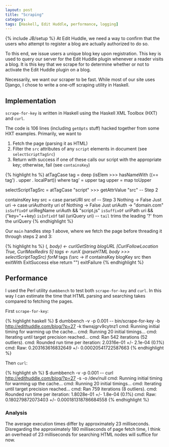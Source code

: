 ```yaml
---
layout: post
title: "Scraping"
category: 
tags: [Haskell, Edit Huddle, performance, logging]
---
```

{% include JB/setup %}
At Edit Huddle, we need a way to confirm that the users who attempt to register a blog are actually authorized to do so.

To this end, we issue users a unique blog key upon registration. This key is used to query our server for the Edit Huddle plugin whenever a reader visits a blog. It is this key that we scrape for to determine whether or not to activate the Edit Huddle plugin on a blog.

Necessarily, we want our scraper to be fast. While most of our site uses Django, I chose to write a one-off scraping utility in Haskell.

## Implementation
`scrape-for-key` is written in Haskell using the Haskell XML Toolbox (HXT) and `curl`.

The code is 106 lines (including `getOpts` stuff) hacked together from some HXT examples. Primarily, we want to

1. Fetch the page (parsing it as HTML)
2. Filter the `src` attributes of any `script` elements in document (see `selectScriptTagSrc`)
3. Return with success if one of these calls our script with the appropriate key; otherwise, fail (see `containsKey`)

{% highlight hs %}
atTagCase tag = deep (isElem >>> hasNameWith ((== tag') . upper . localPart))
	where tag' = upper tag
				upper = map toUpper

selectScriptTagSrc = atTagCase "script" >>> getAttrValue "src" -- Step 2

containsKey key src = case parseURI src of -- Step 3
	Nothing -> False
	Just uri -> case uriAuthority uri of
		Nothing -> False
		Just uriAuth -> "domain.com" `isSuffixOf` uriRegName uriAuth
								 && "script.js" `isSuffixOf` uriPath uri
								 && ("key="++key) `isInfixOf` tail (uriQuery uri) -- `tail` trims the leading '?' from the uriQuery
{% endhighlight %}

Our `main` handles step 1 above, where we fetch the page before threading it through steps 2 and 3:

{% highlight hs %}
(_, body) <- curlGetString blogURL [CurlFollowLocation True, CurlMaxRedirs 5]
tags <- runX (parseHTML body >>> selectScriptTagSrc)
forM_ tags (\src -> if containsKey blogKey src then  exitWith ExitSuccess else return "")
exitFailure
{% endhighlight %}

## Performance
I used the Perl utility `dumbbench` to test both `scrape-for-key` and `curl`. In this way I can estimate the time that HTML parsing and searching takes compared to fetching the pages.

First `scrape-for-key`:

{% highlight haskell %}
$ dumbbench -v -p 0.001 -- bin/scrape-for-key -b http://edithuddle.com/blog/?p=27 -k tlwnsjgrv9cytnz1
cmd: Running initial timing for warming up the cache...
cmd: Running 20 initial timings...
cmd: Iterating until target precision reached...
cmd: Ran 542 iterations (52 outliers).
cmd: Rounded run time per iteration: 2.0316e-01 +/- 2.1e-04 (0.1%)
cmd: Raw:                            0.203163616832649 +/- 0.00020541722587663
{% endhighlight %}

Then `curl`:

{% highlight sh %}
$ dumbbench -v -p 0.001 -- curl http://edithuddle.com/blog/?p=27 -s -o /dev/null
cmd: Running initial timing for warming up the cache...
cmd: Running 20 initial timings...
cmd: Iterating until target precision reached...
cmd: Ran 759 iterations (8 outliers).
cmd: Rounded run time per iteration: 1.8028e-01 +/- 1.8e-04 (0.1%)
cmd: Raw:                            0.180279872073403 +/- 0.000181318786684558
{% endhighlight %}

### Analysis
The average execution times differ by approximately 23 milliseconds. Disregarding the approximately 180 milliseconds of page fetch time, I think an overhead of 23 milliseconds for searching HTML nodes will suffice for now.
